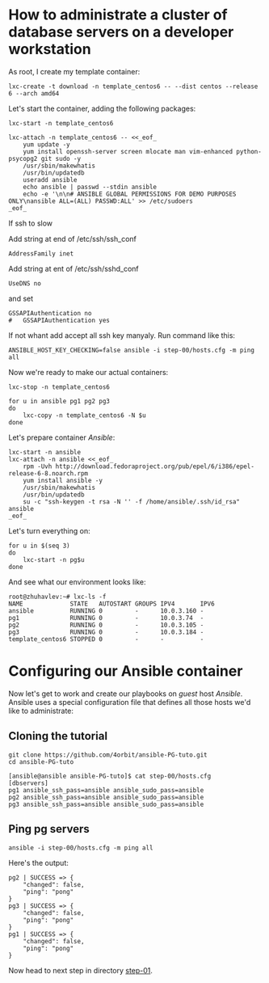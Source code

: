 How to administrate a cluster of database servers on a developer workstation
================

As root, I create my template container:

	lxc-create -t download -n template_centos6 -- --dist centos --release 6 --arch amd64

Let's start the container, adding the following packages:

	lxc-start -n template_centos6
 
	lxc-attach -n template_centos6 -- <<_eof_
		yum update -y
		yum install openssh-server screen mlocate man vim-enhanced python-psycopg2 git sudo -y
		/usr/sbin/makewhatis
		/usr/bin/updatedb
		useradd ansible
		echo ansible | passwd --stdin ansible
		echo -e '\n\n# ANSIBLE GLOBAL PERMISSIONS FOR DEMO PURPOSES ONLY\nansible ALL=(ALL) PASSWD:ALL' >> /etc/sudoers
	_eof_

If ssh to slow

Add string at end of /etc/ssh/ssh_conf

	AddressFamily inet

Аdd string at ent of /etc/ssh/sshd_conf

	UseDNS no

and set 

	GSSAPIAuthentication no
	#	GSSAPIAuthentication yes

If not whant add accept all ssh key manyaly. Run command like this:
	
	ANSIBLE_HOST_KEY_CHECKING=false ansible -i step-00/hosts.cfg -m ping all

Now we're ready to make our actual containers:

	lxc-stop -n template_centos6
 
	for u in ansible pg1 pg2 pg3
	do
		lxc-copy -n template_centos6 -N $u
	done

Let's prepare container *Ansible*:

	lxc-start -n ansible
	lxc-attach -n ansible <<_eof_
		rpm -Uvh http://download.fedoraproject.org/pub/epel/6/i386/epel-release-6-8.noarch.rpm
		yum install ansible -y
		/usr/sbin/makewhatis
		/usr/bin/updatedb
		su -c "ssh-keygen -t rsa -N '' -f /home/ansible/.ssh/id_rsa" ansible
	_eof_

Let's turn everything on:

	for u in $(seq 3)
	do
		lxc-start -n pg$u
	done

And see what our environment looks like:

	root@zhuhavlev:~# lxc-ls -f
	NAME             STATE   AUTOSTART GROUPS IPV4       IPV6 
	ansible          RUNNING 0         -      10.0.3.160 -    
	pg1              RUNNING 0         -      10.0.3.74  -    
	pg2              RUNNING 0         -      10.0.3.105 -    
	pg3              RUNNING 0         -      10.0.3.184 -    
	template_centos6 STOPPED 0         -      -          -   

# Configuring our Ansible container

Now let's get to work and create our playbooks on *guest* host *Ansible*. Ansible uses a special configuration file that defines all those hosts we'd like to administrate:


## Cloning the tutorial

	git clone https://github.com/4orbit/ansible-PG-tuto.git
	cd ansible-PG-tuto

	[ansible@ansible ansible-PG-tuto]$ cat step-00/hosts.cfg 
	[dbservers]
	pg1 ansible_ssh_pass=ansible ansible_sudo_pass=ansible
	pg2 ansible_ssh_pass=ansible ansible_sudo_pass=ansible
	pg3 ansible_ssh_pass=ansible ansible_sudo_pass=ansible

## Ping pg servers


	ansible -i step-00/hosts.cfg -m ping all


Here's the output:

	pg2 | SUCCESS => {
	    "changed": false, 
	    "ping": "pong"
	}
	pg3 | SUCCESS => {
	    "changed": false, 
	    "ping": "pong"
	}
	pg1 | SUCCESS => {
	    "changed": false, 
	    "ping": "pong"
	}


Now head to next step in directory [step-01](https://github.com/4orbit/ansible-PG-tuto/tree/master/step-01).
